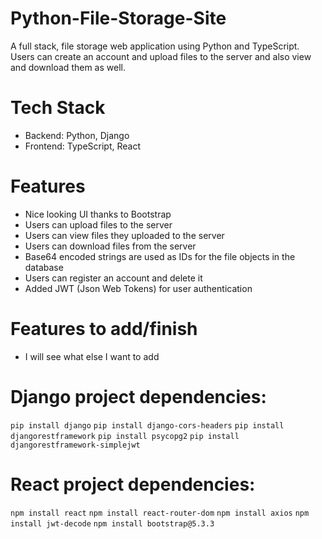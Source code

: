 # Python-File-Storage-Site
A full stack, file storage web application using Python and TypeScript. Users can create an account and upload files to the server and also view and download them as well.

# Tech Stack
* Backend: Python, Django
* Frontend: TypeScript, React

# Features
* Nice looking UI thanks to Bootstrap
* Users can upload files to the server
* Users can view files they uploaded to the server
* Users can download files from the server
* Base64 encoded strings are used as IDs for the file objects in the database
* Users can register an account and delete it
* Added JWT (Json Web Tokens) for user authentication

# Features to add/finish
* I will see what else I want to add

# Django project dependencies:

``` pip install django ```
``` pip install django-cors-headers ```
``` pip install djangorestframework ```
``` pip install psycopg2 ``` 
``` pip install djangorestframework-simplejwt ```

# React project dependencies:

``` npm install react ```
``` npm install react-router-dom ```
``` npm install axios ```
``` npm install jwt-decode ```
``` npm install bootstrap@5.3.3 ```